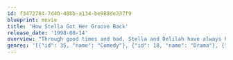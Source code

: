 ```yaml
---
id: f3472784-7d40-48bb-a134-be988de237f9
blueprint: movie
title: 'How Stella Got Her Groove Back'
release_date: '1998-08-14'
overview: "Through good times and bad, Stella and Delilah have always had each other. Now, Stella's so busy building a life that she's forgotten how to really live. But Delilah is about to change all that. What starts as a quick trip to Jamaica, end as an exhilarating voyage of self discovery as Stella learns to open her heart and find love - even if it's with a man 20 years her junior."
genres: '[{"id": 35, "name": "Comedy"}, {"id": 18, "name": "Drama"}, {"id": 10749, "name": "Romance"}]'
---
```

